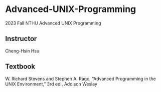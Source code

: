 # Advanced-UNIX-Programming
2023 Fall NTHU Advanced UNIX Programming 

## Instructor
Cheng-Hsin Hsu

## Textbook
W. Richard Stevens and Stephen A. Rago, “Advanced Programming in the UNIX Environment,” 3rd ed., Addison Wesley
